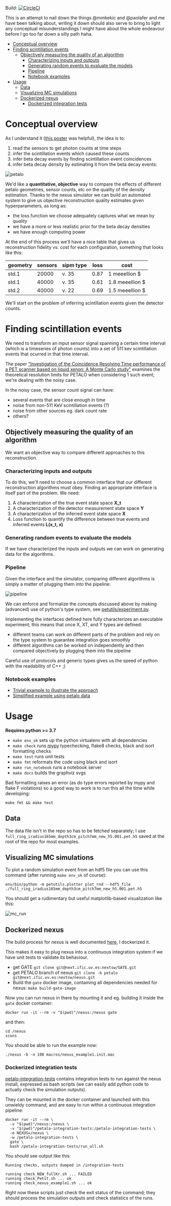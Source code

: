 Build: [![CircleCI](https://circleci.com/gh/miguelsimon/petutils.svg?style=svg)](https://circleci.com/gh/miguelsimon/petutils)

This is an attempt to nail down the things @mmkekic and @paolafer and me have been talking about, writing it down should also serve to bring to light any conceptual misunderstandings I might have about the whole endeavour before I go too far down a silly path haha.

* [Conceptual overview](#conceptual-overview)
* [Finding scintillation events](#finding-scintillation-events)
  * [Objectively measuring the quality of an algorithm](#objectively-measuring-the-quality-of-an-algorithm)
    * [Characterizing inputs and outputs](characterizing-inputs-and-outputs)
    * [Generating random events to evaluate the models](generating-random-events-to-evaluate-the-models)
    * [Pipeline](#pipeline)
    * [Notebook examples](#notebook-examples)
* [Usage](#usage)
  * [Data](#data)
  * [Visualizing MC simulations](#visualizing-mc-simulations)
  * [Dockerized nexus](#dockerized-nexus)
    * [Dockerized integration tests](#dockerized-integration-tests)

# Conceptual overview

As I understand it ([this poster](https://indico.cern.ch/event/716539/contributions/3245979/attachments/1799570/2934772/VCI2019_Romo.pdf) was helpful), the idea is to:
1. read the sensors to get photon counts at time steps
2. infer the scintillation events which caused these counts
3. infer beta decay events by finding scintillation event coincidences
4. infer beta decay density by estimating it from the beta decay events:

![petalo](media/petalo.gv.svg)

We'd like a **quantitative, objective** way to compare the effects of different petalo geometries, sensor counts, etc on the quality of the density estimation. Thanks to the nexus simulator we can build an automated system to give us objective reconstruction quality estimates given hyperparameters, as long as:
* the loss function we choose adequately captures what we mean by *quality*
* we have a more or less realistic prior for the beta decay densities
* we have enough computing power

At the end of this process we'll have a nice table that gives us reconstruction fidelity vs. cost for each configuration, something that looks like this:

| geometry | sensors | sipm type | loss | cost |
| -------- | ------- | --------- | ---- | ---- |
| std.1    | 20000 | v. 35     | 0.87 | 1 meeellion $ |
| std.1    | 40000 | v. 35     | 0.61 | 1.8 meeellion $ |
| std.2    | 40000 | v. 22     | 0.69 | 1.5 meeellion $ |

We'll start on the problem of inferring scintillation events given the detector counts.

# Finding scintillation events

We need to transform an input sensor signal spanning a certain time interval (which is a timeseries of photon counts) into a set of 511 kev scintillation events that ocurred in that time interval.

The paper ["Investigation of the Coincidence Resolving Time
performance of a PET scanner based on liquid
xenon: A Monte Carlo study"](https://arxiv.org/pdf/1604.04106.pdf) examines the theoretical resolution limits for PETALO when considering 1 such event; we're dealing with the noisy case.

In the noisy case, the sensor count signal can have:
* several events that are close enough in time
* noise from non-511 KeV scintillation events (?)
* noise from other sources eg. dark count rate
* others?

## Objectively measuring the quality of an algorithm

We want an objective way to compare different approaches to this reconstruction.

### Characterizing inputs and outputs

To do this, we'll need to choose a common interface that our different reconstruction algorithms must obey. Finding an appropriate interface is itself part of the problem. We need:

1. A characterization of the true event state space **X_t**
2. A characterization of the detector measurement state space **Y**
3. A characterization of the inferred event state space **X**
4. Loss function to quantify the difference between true events and inferred events **L(x_t, x)**

### Generating random events to evaluate the models

If we have characterized the inputs and outputs we can work on generating data for the algorithms.

### Pipeline

Given the interface and the simulator, comparing different algorithms is simply a matter of plugging them into the pipeline:

![pipeline](media/pipeline.gv.svg)

We can enforce and formalize the concepts discussed above by making (advanced) use of python's type system, see [petutils/experiment.py](petutils/experiment.py).

Implementing the interfaces defined here fully characterizes an executable experiment; this means that once X, XT, and Y types are defined:
* different teams can work on different parts of the problem and rely on the type system to guarantee integration goes smoothly
* different algorithms can be worked on independently and then compared objectively by plugging them into the pipeline

Careful use of protocols and generic types gives us the speed of python with the readability of C++ ;)

### Notebook examples

* [Trivial example to illustrate the approach](https://nbviewer.jupyter.org/github/miguelsimon/petutils/blob/master/trivial_experiment.ipynb)
* [Simplified example using petalo data](https://nbviewer.jupyter.org/github/miguelsimon/petutils/blob/master/simplified.ipynb)

# Usage

**Requires python >= 3.7**

* `make env_ok` sets up the python virtualenv with all dependencies
* `make check` runs [mypy](http://mypy-lang.org/) typechecking, flake8 checks, black and isort formatting checks
* `make test` runs unit tests
* `make fmt` reformats the code using black and isort
* `make run_notebook` runs a notebook server
* `make docs` builds the graphviz svgs

Bad formatting raises an error (as do type errors reported by mypy and flake F violations) so a good way to work is to run this all the time while developing:

```
make fmt && make test
```

## Data

The data file isn't in the repo so has to be fetched separately; I use `full_ring_iradius165mm_depth3cm_pitch7mm_new_h5.001.pet.h5` saved at the root of the repo for most examples.

## Visualizing MC simulations

To plot a random simulation event from an hdf5 file you can use this command (after running `make env_ok` of course):

```
env/bin/python -m petutils.plotter plot_rnd --hdf5_file ./full_ring_iradius165mm_depth3cm_pitch7mm_new_h5.001.pet.h5
```

You should get a rudimentary but useful matplotlib-based visualization like this:

![mc_run](media/mc_run.png)

## Dockerized nexus

The build process for nexus is well documented [here](https://next.ific.uv.es:8888/nextsw/nexus/wikis/home), I dockerized it.

This makes it easy to plug nexus into a continuous integration system if we have unit tests to validate its behaviour.

* get GATE
  `git clone git@next.ific.uv.es:nextsw/GATE.git`
* get PETALO branch of nexus
  `git clone -b petalo git@next.ific.uv.es:nextsw/nexus.git`
* Build the `gate` docker image, containing all dependencies needed for nexus:
  `make build-gate-image`

Now you can run nexus in there by mounting it and eg. building it inside the `gate` docker container:

`docker run -it --rm -v "$(pwd)"/nexus:/nexus gate`

and then:

```
cd /nexus
scons
```

You should be able to run the example now:

`./nexus -b -n 100 macros/nexus_example1.init.mac`

### Dockerized integration tests

[petalo-integration-tests](petalo-integration-tests) contains integration tests to run against the nexus install, expressed as bash scripts (we can easily add python code to actually check the simulation outputs).

They can be mounted in the docker container and launched with this unwieldy command, and are easy to run within a continuous integration pipeline:

```
docker run -it --rm \
  -v "$(pwd)"/nexus:/nexus \
  -v "$(pwd)"/petalo-integration-tests:/petalo-integration-tests \
  -e NEXUS=/nexus \
  -w /petalo-integration-tests \
  gate \
  bash /petalo-integration-tests/run_all.sh
```

You should see output like this:
```
Running checks, outputs dumped in /integration-tests

running check_NEW_fullKr.sh ... FAILED
running check_Petit.sh ... ok
running check_nexus_example1.sh ... ok
```

Right now these scripts just check the exit status of the command; they should process the simulation outputs and check statistics of the runs.
